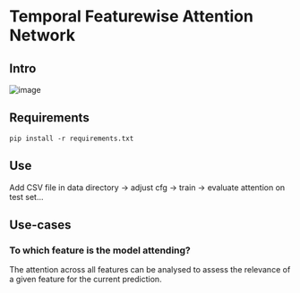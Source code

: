 # Temporal Featurewise Attention Network

## Intro
![image](https://user-images.githubusercontent.com/62936465/123063000-4f001180-d40d-11eb-8764-754821c195d2.png)
## Requirements
```
pip install -r requirements.txt
```
## Use 
Add CSV file in data directory -> adjust cfg -> train -> evaluate attention on test set...

## Use-cases
### To which feature is the model attending?
The attention across all features can be analysed to assess the relevance of a given feature for the current prediction. 

